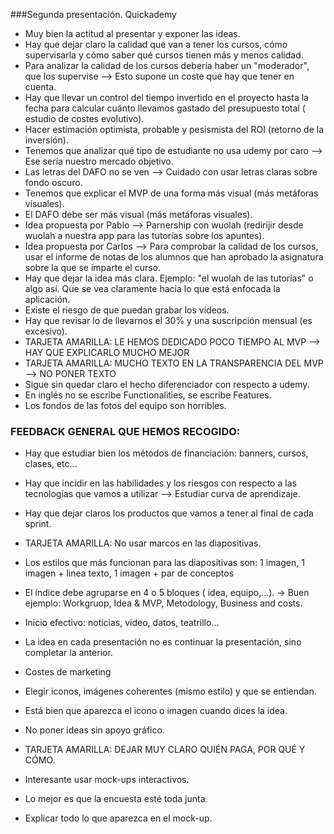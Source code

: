 ﻿###Segunda presentación. Quickademy

* Muy bien la actitud al presentar y exponer las ideas.
* Hay que dejar claro la calidad que van a tener los cursos, cómo supervisarla y cómo saber qué cursos tienen más y menos calidad.
* Para analizar la calidad de los cursos debería haber un "moderador", que los supervise --> Esto supone un coste que hay que tener en cuenta.
* Hay que llevar un control del tiempo invertido en el proyecto hasta la fecha para calcular cuánto llevamos gastado del presupuesto total ( estudio de costes evolutivo).
* Hacer estimación optimista, probable y pesismista del ROI (retorno de la inversión).
* Tenemos que analizar qué tipo de estudiante no usa udemy por caro --> Ese sería nuestro mercado objetivo.
* Las letras del DAFO no se ven --> Cuidado con usar letras claras sobre fondo oscuro.
* Tenemos que explicar el MVP de una forma más visual (más metáforas visuales).
* El DAFO debe ser más visual (más metáforas visuales).
* Idea propuesta por Pablo --> Parnership con wuolah (redirijir desde wuolah a nuestra app para las tutorías sobre los apuntes).
* Idea propuesta por Carlos --> Para comprobar la calidad de los cursos, usar el informe de notas de los alumnos que han aprobado la asignatura sobre la que se imparte el curso.
* Hay que dejar la idea más clara. Ejemplo: "el wuolah de las tutorías" o algo así. Que se vea claramente hacia lo que está enfocada la aplicación.
* Existe el riesgo de que puedan grabar los vídeos.
* Hay que revisar lo de llevarnos el 30% y una suscripción mensual (es excesivo).
* TARJETA AMARILLA: LE HEMOS DEDICADO POCO TIEMPO AL MVP --> HAY QUE EXPLICARLO MUCHO MEJOR
* TARJETA AMARILLA: MUCHO TEXTO EN LA TRANSPARENCIA DEL MVP --> NO PONER TEXTO 
* Sigue sin quedar claro el hecho diferenciador con respecto a udemy.
* En inglés no se escribe Functionalities, se escribe Features.
* Los fondos de las fotos del equipo son horribles.

### FEEDBACK GENERAL QUE HEMOS RECOGIDO:

* Hay que estudiar bien los métodos de financiación: banners, cursos, clases, etc...
* Hay que incidir en las habilidades y los riesgos con respecto a las tecnologías que vamos a utilizar --> Estudiar curva de aprendizaje.
* Hay que dejar claros los productos que vamos a tener al final de cada sprint.
* TARJETA AMARILLA: No usar marcos en las diapositivas.
* Los estilos que más funcionan para las diapositivas son:
  1 imagen,
  1 imagen + linea texto,
  1 imagen + par de conceptos

* El índice debe agruparse en 4 o 5 bloques ( idea, equipo,...). 
  -> Buen ejemplo: Workgruop, Idea & MVP, Metodology, Business and costs.

* Inicio efectivo: noticias, video, datos, teatrillo...
* La idea en cada presentación no es continuar la presentación, sino completar la anterior.

* Costes de marketing

* Elegir iconos, imágenes coherentes (mismo estilo) y que se entiendan.
* Está bien que aparezca el icono o imagen cuando dices la idea.
* No poner ideas sin apoyo gráfico.
* TARJETA AMARILLA: DEJAR MUY CLARO QUIÉN PAGA, POR QUÉ Y CÓMO.
* Interesante usar mock-ups interactivos.
* Lo mejor es que la encuesta esté toda junta.
* Explicar todo lo que aparezca en el mock-up.